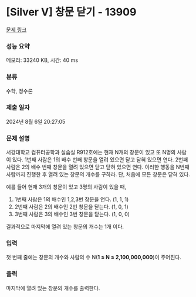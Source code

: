 # [Silver V] 창문 닫기 - 13909 

[문제 링크](https://www.acmicpc.net/problem/13909) 

### 성능 요약

메모리: 33240 KB, 시간: 40 ms

### 분류

수학, 정수론

### 제출 일자

2024년 8월 6일 20:27:05

### 문제 설명

<p>서강대학교 컴퓨터공학과 실습실 R912호에는 현재 N개의 창문이 있고 또 N명의 사람이 있다. 1번째 사람은 1의 배수 번째 창문을 열려 있으면 닫고 닫혀 있으면 연다.  2번째 사람은 2의 배수 번째 창문을 열려 있으면 닫고 닫혀 있으면 연다. 이러한 행동을 N번째 사람까지 진행한 후 열려 있는 창문의 개수를 구하라. 단, 처음에 모든 창문은 닫혀 있다.</p>

<p>예를 들어 현재 3개의 창문이 있고 3명의 사람이 있을 때,</p>

<ol>
	<li>1번째 사람은 1의 배수인 1,2,3번 창문을 연다. (1, 1, 1)</li>
	<li>2번째 사람은 2의 배수인 2번 창문을 닫는다. (1, 0, 1)</li>
	<li>3번째 사람은 3의 배수인 3번 창문을 닫는다. (1, 0, 0)</li>
</ol>

<p>결과적으로 마지막에 열려 있는 창문의 개수는 1개 이다.</p>

### 입력 

 <p>첫 번째 줄에는 창문의 개수와 사람의 수 N(<strong>1 ≤ N ≤ 2,100,000,000</strong>)이 주어진다.</p>

### 출력 

 <p>마지막에 열려 있는 창문의 개수를 출력한다.</p>

